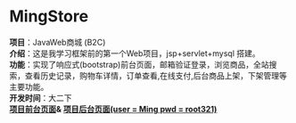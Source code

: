 ﻿# MingStore
<strong>项目</strong>：JavaWeb商城 (B2C)<br>
<strong>介绍</strong>：这是我学习框架前的第一个Web项目，jsp+servlet+mysql 搭建。<br>
<strong>功能</strong>：实现了响应式(bootstrap)前台页面，邮箱验证登录，浏览商品，全站搜索，查看历史记录，购物车详情，订单查看,在线支付,后台商品上架，下架管理等主要功能。<br>
 <strong>开发时间</strong>：大二下 <br>
 <strong><a href = "http://118.89.50.153/MingStore">项目前台页面</a>&
 <a href = "http://118.89.50.153/MingStore/admin/index.jsp">项目后台页面(user = Ming pwd = root321)</a>
</strong>
